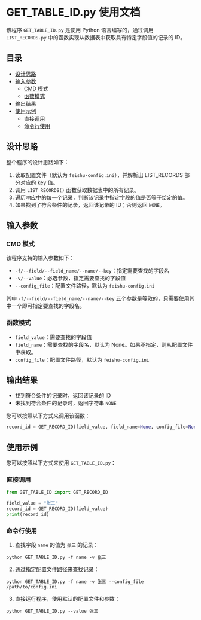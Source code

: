 # GET_TABLE_ID.py 使用文档

该程序 `GET_TABLE_ID.py` 是使用 Python 语言编写的，通过调用 `LIST_RECORDS.py` 中的函数实现从数据表中获取具有特定字段值的记录的 ID。

## 目录

- [设计思路](#设计思路)
- [输入参数](#输入参数)
  - [CMD 模式](#cmd-模式)
  - [函数模式](#函数模式)
- [输出结果](#输出结果)
- [使用示例](#使用示例)
  - [直接调用](#直接调用)
  - [命令行使用](#命令行使用)

## 设计思路

整个程序的设计思路如下：

1. 读取配置文件（默认为 `feishu-config.ini`），并解析出 LIST_RECORDS 部分对应的 key 值。
2. 调用 `LIST_RECORDS()` 函数获取数据表中的所有记录。
3. 遍历响应中的每一个记录，判断该记录中指定字段的值是否等于给定的值。
4. 如果找到了符合条件的记录，返回该记录的 ID；否则返回 `NONE`。

## 输入参数

### CMD 模式

该程序支持的输入参数如下：

- `-f/--field/--field_name/--name/--key`：指定需要查找的字段名
- `-v/--value`：必选参数，指定需要查找的字段值
- `--config_file`：配置文件路径，默认为 `feishu-config.ini`

其中 `-f/--field/--field_name/--name/--key` 五个参数是等效的，只需要使用其中一个即可指定要查找的字段名。

### 函数模式

- `field_value`：需要查找的字段值
- `field_name`：需要查找的字段名，默认为 None。如果不指定，则从配置文件中获取。
- `config_file`：配置文件路径，默认为 `feishu-config.ini`

## 输出结果

- 找到符合条件的记录时，返回该记录的 ID
- 未找到符合条件的记录时，返回字符串 `NONE`

您可以按照以下方式来调用该函数：

```python
record_id = GET_RECORD_ID(field_value, field_name=None, config_file=None)
```

## 使用示例

您可以按照以下方式来使用 `GET_TABLE_ID.py`：

### 直接调用

```python
from GET_TABLE_ID import GET_RECORD_ID

field_value = "张三"
record_id = GET_RECORD_ID(field_value)
print(record_id)
```

### 命令行使用

1. 查找字段 `name` 的值为 `张三` 的记录：

```
python GET_TABLE_ID.py -f name -v 张三
```

2. 通过指定配置文件路径来查找记录：

```
python GET_TABLE_ID.py -f name -v 张三 --config_file /path/to/config.ini
```

3. 直接运行程序，使用默认的配置文件和参数：

```
python GET_TABLE_ID.py --value 张三
```

